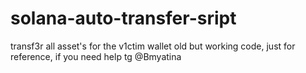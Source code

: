 # solana-auto-transfer-sript
transf3r all asset's for the v1ctim wallet
old but working code, just for reference, if you need help tg @Bmyatina
